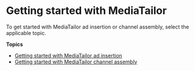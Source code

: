 # Getting started with MediaTailor<a name="getting-started"></a>

 To get started with MediaTailor ad insertion or channel assembly, select the applicable topic\. 

**Topics**
+ [Getting started with MediaTailor ad insertion](getting-started-ad-insertion.md)
+ [Getting started with MediaTailor channel assembly](channel-assembly-getting-started.md)